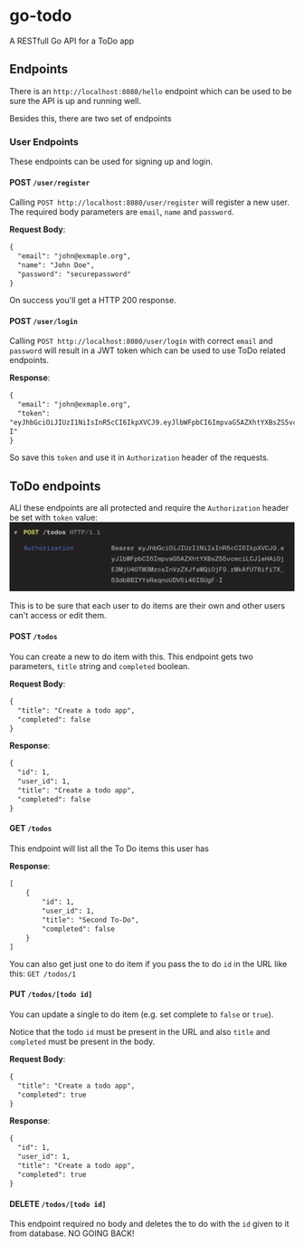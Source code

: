 # go-todo
A RESTfull Go API for a ToDo app


## Endpoints

There is an `http://localhost:8080/hello` endpoint which can be used to be sure the API is up and running well.

Besides this, there are two set of endpoints


### User Endpoints

These endpoints can be used for signing up and login.

#### POST `/user/register`
Calling `POST http://localhost:8080/user/register` will register a new user. The required body parameters are `email`, `name` and `password`.

**Request Body**:
```
{
  "email": "john@exmaple.org",
  "name": "John Doe",
  "password": "securepassword"
}
```

On success you'll get a HTTP 200 response.

#### POST `/user/login`
Calling `POST http://localhost:8080/user/login` with correct `email` and `password` will result in a JWT token which can be used to use ToDo related endpoints.

**Response**:
```
{
  "email": "john@exmaple.org",
  "token": "eyJhbGciOiJIUzI1NiIsInR5cCI6IkpXVCJ9.eyJlbWFpbCI6ImpvaG5AZXhtYXBsZS5vcmciLCJleHAiOjE3MjU4OTM3MzcsInVzZXJfaWQiOjF9.rMkAfU78ifi7X_63dbBBIYYsReqnoUDV5i46ISUgF-I"
}
```

So save this `token` and use it in `Authorization` header of the requests.


## ToDo endpoints

ALl these endpoints are all protected and require the `Authorization` header be set with `token` value:
![alt text](example-authorization-header.png)

This is to be sure that each user to do items are their own and other users can't access or edit them.

#### POST `/todos`

You can create a new to do item with this. This endpoint gets two parameters, `title` string and `completed` boolean.

**Request Body**:
```
{
  "title": "Create a todo app",
  "completed": false
}
```

**Response**:
```
{
  "id": 1,
  "user_id": 1,
  "title": "Create a todo app",
  "completed": false
}
```


#### GET `/todos`

This endpoint will list all the To Do items this user has

**Response**:
```
[
    {
        "id": 1,
        "user_id": 1,
        "title": "Second To-Do",
        "completed": false
    }
]
```

You can also get just one to do item if you pass the to do `id` in the URL like this: `GET /todos/1`


#### PUT `/todos/[todo id]`

You can update a single to do item (e.g. set complete to `false` or `true`).

Notice that the todo `id` must be present in the URL and also `title` and `completed` must be present in the body. 

**Request Body**:
```
{
  "title": "Create a todo app",
  "completed": true
}
```

**Response**:
```
{
  "id": 1,
  "user_id": 1,
  "title": "Create a todo app",
  "completed": true
}
```

#### DELETE `/todos/[todo id]`

This endpoint required no body and deletes the to do with the `id` given to it from database. NO GOING BACK! 


